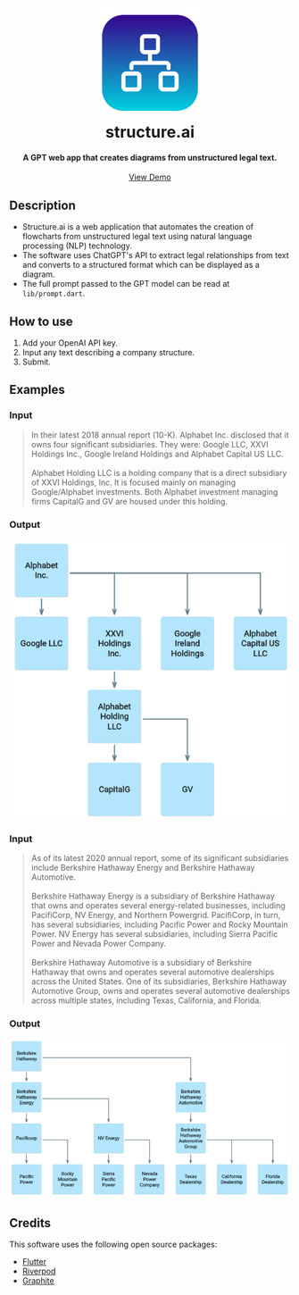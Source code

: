 <h1 align="center">
  <br>
  <img src="https://github.com/lukelavery/structure.ai/blob/main/assets/images/logo.png" alt="structure.ai" width="200">
  <br>
  structure.ai
  <br>
</h1>

<div align="center">
  <h4>A GPT web app that creates diagrams from unstructured legal text.</h4>
  <a href="https://lukelavery.github.io/structure.ai-demo" >View Demo</a>
</div>

## Description
* Structure.ai is a web application that automates the creation of flowcharts from unstructured legal text using natural language processing (NLP) technology.
* The software uses ChatGPT's API to extract legal relationships from text and converts to a structured format which can be displayed as a diagram.
* The full prompt passed to the GPT model can be read at `lib/prompt.dart`.

## How to use

1. Add your OpenAI API key.
2. Input any text describing a company structure.
3. Submit.

## Examples

### Input

> In their latest 2018 annual report (10-K). Alphabet Inc. disclosed that it owns four significant subsidiaries. They were: Google LLC,
XXVI Holdings Inc., Google Ireland Holdings and
Alphabet Capital US LLC. <br> <br>
> Alphabet Holding LLC is a holding company that is a direct subsidiary of XXVI Holdings, Inc. It is focused mainly on managing Google/Alphabet investments. Both Alphabet investment managing firms CapitalG and GV are housed under this holding.

### Output

<div align="center">
  <img src="https://github.com/lukelavery/structure.ai/blob/main/assets/images/example_output_1.png">
</div>

### Input

> As of its latest 2020 annual report, some of its significant subsidiaries include Berkshire Hathaway Energy and Berkshire Hathaway Automotive. <br> <br>
> Berkshire Hathaway Energy is a subsidiary of Berkshire Hathaway that owns and operates several energy-related businesses, including PacifiCorp, NV Energy, and Northern Powergrid. PacifiCorp, in turn, has several subsidiaries, including Pacific Power and Rocky Mountain Power. NV Energy has several subsidiaries, including Sierra Pacific Power and Nevada Power Company. <br> <br>
> Berkshire Hathaway Automotive is a subsidiary of Berkshire Hathaway that owns and operates several automotive dealerships across the United States. One of its subsidiaries, Berkshire Hathaway Automotive Group, owns and operates several automotive dealerships across multiple states, including Texas, California, and Florida.

### Output

<div align="center">
  <img src="https://github.com/lukelavery/structure.ai/blob/main/assets/images/example_output_2.png">
</div>

## Credits

This software uses the following open source packages:

- [Flutter](https://flutter.dev/)
- [Riverpod](https://riverpod.dev/)
- [Graphite](https://pub.dev/packages/graphite)
